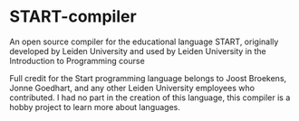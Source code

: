 # START-compiler

An open source compiler for the educational language START, originally developed by Leiden University and used by Leiden University in the Introduction to Programming course

Full credit for the Start programming language belongs to Joost Broekens, Jonne Goedhart, and any other Leiden University employees who contributed. 
I had no part in the creation of this language, this compiler is a hobby project to learn more about languages. 

